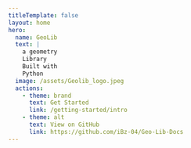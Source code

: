 ```yaml
---
titleTemplate: false
layout: home
hero:
  name: GeoLib
  text: |
    a geometry
    Library
    Built with
    Python
  image: /assets/Geolib_logo.jpeg
  actions:
    - theme: brand
      text: Get Started
      link: /getting-started/intro
    - theme: alt
      text: View on GitHub
      link: https://github.com/iBz-04/Geo-Lib-Docs
---
```

